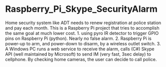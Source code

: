 # Raspberry_Pi_Skype_SecurityAlarm
Home security system like ADT needs to renew registration at police station and pay each month. This is a Raspberry Pi   project that tries to accomplish the same goal at much lower cost. 1. using pyro IR detector to trigger GPIO pins on   Raspberry Pi (python). Nearly no false alarm. 2.  Raspberry Pi is power-up to arm, and power-down to disarm, by a wireless outlet   switch. 3. A Windows PC runs a web service to receive the alarm, calls (C#) Skype API (well maintained by Microsoft) to send IM   (very fast, 3sec delay) to cellphone. By checking home cameras, the user can decide to call police.
